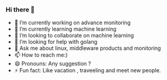 ### Hi there 👋

<!--
**sunilsagar/sunilsagar** is a ✨ _special_ ✨ repository because its `README.md` (this file) appears on your GitHub profile.
-->

- 🔭 I’m currently working on advance monitoring
- 🌱 I’m currently learning machine learning
- 👯 I’m looking to collaborate on machine learning
- 🤔 I’m looking for help with golang
- 💬 Ask me about linux, middleware products and monitoring 
- 📫 How to reach me:) 
- 😄 Pronouns: Any suggestion ?
- ⚡ Fun fact: Like vacation , traveeling and meet new people. 
